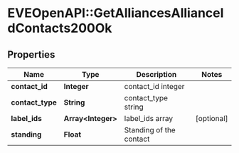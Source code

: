 # EVEOpenAPI::GetAlliancesAllianceIdContacts200Ok

## Properties
Name | Type | Description | Notes
------------ | ------------- | ------------- | -------------
**contact_id** | **Integer** | contact_id integer | 
**contact_type** | **String** | contact_type string | 
**label_ids** | **Array&lt;Integer&gt;** | label_ids array | [optional] 
**standing** | **Float** | Standing of the contact | 


